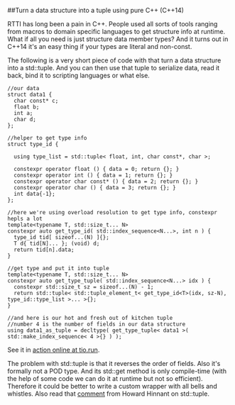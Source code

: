 
##Turn a data structure into a tuple using pure C++ (C++14)

  RTTI has long been a pain in C++. People used all sorts of tools ranging from macros to 
  domain specific languages to get structure info at runtime. What if all you need is just
  structure data member types? And it turns out in C++14 it's an easy thing if your types are
  literal and non-const.

  The following is a very short piece of code with that turn a data structure into a std::tuple. 
  And you can then use that tuple to serialize data, read it back, bind it to scripting languages 
  or what else.

    //our data
    struct data1 {
      char const* c;
      float b;
      int a;
      char d;
    };
    
    //helper to get type info
    struct type_id {
    
      using type_list = std::tuple< float, int, char const*, char >;
    
      constexpr operator float () { data = 0; return {}; }
      constexpr operator int () { data = 1; return {}; }
      constexpr operator char const* () { data = 2; return {}; }
      constexpr operator char () { data = 3; return {}; }
      int data{-1};
    };
    
    //here we're using overload resolution to get type info, constexpr hepls a lot
    template<typename T, std::size_t... N>
    constexpr auto get_type_id( std::index_sequence<N...>, int n ) {
      type_id tid[ sizeof...(N) ]{};
      T d{ tid[N]... }; (void) d;
      return tid[n].data;
    }
    
    //get type and put it into tuple
    template<typename T, std::size_t... N>
    constexpr auto get_type_tuple( std::index_sequence<N...> idx ) {
      constexpr std::size_t sz = sizeof...(N) - 1;
      return std::tuple< std::tuple_element_t< get_type_id<T>(idx, sz-N), type_id::type_list >... >{};
    }
    
    //and here is our hot and fresh out of kitchen tuple
    //number 4 is the number of fields in our data structure
    using data1_as_tuple = decltype( get_type_tuple< data1 >( std::make_index_sequence< 4 >{} ) );

  See it in [action online at tio.run](https://goo.gl/HPS2Hr).

  The problem with std::tuple is that it reverses the order of fields. Also it's formally not a 
  POD type. And its std::get method is only compile-time (with the help of some code we can do 
  it at runtime but not so efficient). Therefore it could be better to write a custom wrapper 
  with all bells and whistles. Also read that [comment](https://goo.gl/uL9hgC) from Howard Hinnant 
  on std::tuple.



